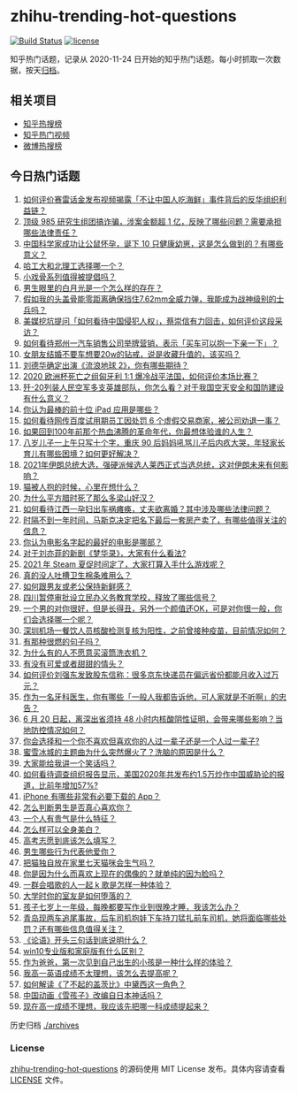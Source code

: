 # zhihu-trending-hot-questions

[![Build Status](https://github.com/justjavac/zhihu-trending-hot-questions/workflows/ci/badge.svg?branch=master)](https://github.com/justjavac/zhihu-trending-hot-questions/actions)
[![license](https://img.shields.io/github/license/justjavac/zhihu-trending-hot-questions)](https://github.com/justjavac/zhihu-trending-hot-questions/blob/master/LICENSE)

知乎热门话题，记录从 2020-11-24 日开始的知乎热门话题。每小时抓取一次数据，按天[归档](./archives)。

## 相关项目

- [知乎热搜榜](https://github.com/justjavac/zhihu-trending-top-search)
- [知乎热门视频](https://github.com/justjavac/zhihu-trending-hot-video)
- [微博热搜榜](https://github.com/justjavac/weibo-trending-hot-search)

## 今日热门话题

<!-- BEGIN -->
<!-- 最后更新时间 Sun Jun 20 2021 02:01:41 GMT+0800 (China Standard Time) -->

1. [如何评价赛雷话金发布视频揭露「不让中国人吃海鲜」事件背后的反华组织利益链？](https://www.zhihu.com/question/465827983)
2. [顶级 985 研究生组团搞诈骗，涉案金额超 1
   亿，反映了哪些问题？需要承担哪些法律责任？](https://www.zhihu.com/question/465557339)
3. [中国科学家成功让公鼠怀孕，诞下 10
   只健康幼崽，这是怎么做到的？有哪些意义？](https://www.zhihu.com/question/465862552)
4. [哈工大和北理工选择哪一个？](https://www.zhihu.com/question/329076452)
5. [小戏骨系列值得被提倡吗？](https://www.zhihu.com/question/354286546)
6. [男生眼里的白月光是一个怎么样的存在？](https://www.zhihu.com/question/277228908)
7. [假如我的头盖骨能零距离确保挡住7.62mm全威力弹，我能成为战神级别的士兵吗？](https://www.zhihu.com/question/444459120)
8. [美媒挖坑提问「如何看待中国侵犯人权」，蔡崇信有力回击，如何评价这段采访？](https://www.zhihu.com/question/465932695)
9. [如何看待郑州一汽车销售公司举牌营销，表示「买车可以抱一下亲一下」？](https://www.zhihu.com/question/465898157)
10. [女朋友结婚不要车想要20w的钻戒，说是收藏升值的，该买吗？](https://www.zhihu.com/question/460481721)
11. [刘德华确定出演《流浪地球 2》，你有哪些期待？](https://www.zhihu.com/question/465932631)
12. [2020 欧洲杯死亡之组匈牙利 1:1
    爆冷战平法国，如何评价本场比赛？](https://www.zhihu.com/question/465967890)
13. [歼-20列装人民空军多支英雄部队，你怎么看？对于我国空天安全和国防建设有什么意义？](https://www.zhihu.com/question/465781827)
14. [你认为最棒的前十位 iPad 应用是哪些？](https://www.zhihu.com/question/34453138)
15. [如何看待网传百度试用期员工因处罚 6
    个虚假交易商家，被公司劝退一事？](https://www.zhihu.com/question/465745130)
16. [如果回到100年前那个热血沸腾的革命年代，你最想体验谁的人生？](https://www.zhihu.com/question/460118166)
17. [八岁儿子一上午只写十个字，重庆 90
    后妈妈吼骂儿子后内疚大哭，年轻家长育儿有哪些困境？如何更好解决？](https://www.zhihu.com/question/465723069)
18. [2021年伊朗总统大选，强硬派候选人莱西正式当选总统，这对伊朗未来有何影响？](https://www.zhihu.com/question/465948308)
19. [猫被人抱的时候，心里在想什么？](https://www.zhihu.com/question/463390158)
20. [为什么平方腊时死了那么多梁山好汉？](https://www.zhihu.com/question/459476694)
21. [如何看待江西一孕妇出车祸瘫痪，丈夫欲离婚？其中涉及哪些法律问题？](https://www.zhihu.com/question/465900205)
22. [时隔不到一年时间，马斯克决定把名下最后一套房产卖了，有哪些值得关注的信息？](https://www.zhihu.com/question/465124442)
23. [你认为电影名字起的最好的电影是哪部？](https://www.zhihu.com/question/464066501)
24. [对于刘亦菲的新剧《梦华录》，大家有什么看法?](https://www.zhihu.com/question/463716425)
25. [2021 年 Steam 夏促时间定了，大家打算入手什么游戏呢？](https://www.zhihu.com/question/456973633)
26. [真的没人吐槽卫生棉条难用么？](https://www.zhihu.com/question/300142490)
27. [如何跟男友或老公保持新鲜感？](https://www.zhihu.com/question/323121337)
28. [四川暂停审批设立民办义务教育学校，释放了哪些信号？](https://www.zhihu.com/question/465529577)
29. [一个男的对你很好，但是长得丑，另外一个颜值还OK，可是对你很一般，你们会选择哪一个呢？](https://www.zhihu.com/question/463039719)
30. [深圳机场一餐饮人员核酸检测复核为阳性，之前曾接种疫苗，目前情况如何？](https://www.zhihu.com/question/465742318)
31. [有那种很燃的句子吗？](https://www.zhihu.com/question/457916101)
32. [为什么有的人不愿意买滚筒洗衣机？](https://www.zhihu.com/question/393287010)
33. [有没有可爱或者甜甜的情头？](https://www.zhihu.com/question/391413854)
34. [如何评价刘强东发致股东信称：很多京东快递员在偏远省份都能月收入过万元？](https://www.zhihu.com/question/465738678)
35. [作为一名牙科医生，你有哪些「一般人我都告诉他，可人家就是不听啊」的忠告？](https://www.zhihu.com/question/56477060)
36. [6 月 20 日起，离深出省须持 48
    小时内核酸阴性证明，会带来哪些影响？当地防控情况如何？](https://www.zhihu.com/question/466006647)
37. [你会选择和一个你不喜欢但喜欢你的人过一辈子还是一个人过一辈子?](https://www.zhihu.com/question/461105913)
38. [蜜雪冰城的主题曲为什么突然爆火了？洗脑的原因是什么？](https://www.zhihu.com/question/464996660)
39. [大家能给我讲一个笑话吗？](https://www.zhihu.com/question/464776360)
40. [如何看待调查组织报告显示，美国2020年共发布约1.5万炒作中国威胁论的报道，比前年增加57%?](https://www.zhihu.com/question/465877952)
41. [iPhone 有哪些非常有必要下载的 App？](https://www.zhihu.com/question/28306141)
42. [怎么判断男生是否真心喜欢你？](https://www.zhihu.com/question/431695365)
43. [一个人有贵气是什么特征？](https://www.zhihu.com/question/61071183)
44. [怎么样可以全身美白？](https://www.zhihu.com/question/24969320)
45. [高考志愿到底该怎么填写？](https://www.zhihu.com/question/409122324)
46. [男生哪些行为代表他爱你？](https://www.zhihu.com/question/460665781)
47. [把猫独自放在家里七天猫咪会生气吗？](https://www.zhihu.com/question/297157565)
48. [你是因为什么而喜欢上现在的偶像的？就单纯的因为脸吗？](https://www.zhihu.com/question/457095758)
49. [一群会唱歌的人一起 k 歌是怎样一种体验？](https://www.zhihu.com/question/34563032)
50. [大学时你的室友是如何堕落的？](https://www.zhihu.com/question/351402740)
51. [孩子七岁上一年级，每晚都要写作业到很晚才睡，我该怎么办？](https://www.zhihu.com/question/453264257)
52. [青岛现两车追尾事故，后车司机抱娃下车持刀猛扎前车司机，她将面临哪些处罚？还有哪些信息值得关注？](https://www.zhihu.com/question/465539331)
53. [《论语》开头三句话到底说明什么？](https://www.zhihu.com/question/458542584)
54. [win10专业版和家庭版有什么区别？](https://www.zhihu.com/question/51633999)
55. [作为爸爸，第一次见到自己出生的小孩是一种什么样的体验？](https://www.zhihu.com/question/352453251)
56. [我高一英语成绩不太理想，该怎么去提高呢？](https://www.zhihu.com/question/463008113)
57. [如何解读《了不起的盖茨比》中黛西这一角色？](https://www.zhihu.com/question/464349748)
58. [中国动画《雪孩子》改编自日本神话吗？](https://www.zhihu.com/question/465234646)
59. [现在高一成绩不理想，我应该先把哪一科成绩提起来？](https://www.zhihu.com/question/460555751)

<!-- END -->

历史归档 [./archives](./archives)

### License

[zhihu-trending-hot-questions](https://github.com/justjavac/zhihu-trending-hot-questions)
的源码使用 MIT License 发布。具体内容请查看 [LICENSE](./LICENSE) 文件。
